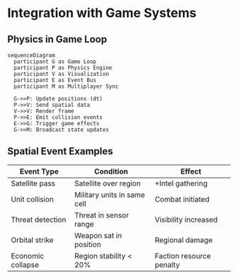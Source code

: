 # Integration with Game Systems

## Physics in Game Loop
```mermaid
sequenceDiagram
  participant G as Game Loop
  participant P as Physics Engine
  participant V as Visualization
  participant E as Event Bus
  participant M as Multiplayer Sync
  
  G->>P: Update positions (dt)
  P->>V: Send spatial data
  V->>V: Render frame
  P->>E: Emit collision events
  E->>G: Trigger game effects
  G->>M: Broadcast state updates
```

## Spatial Event Examples
| Event Type | Condition | Effect |
|------------|-----------|--------|
| Satellite pass | Satellite over region | +Intel gathering |
| Unit collision | Military units in same cell | Combat initiated |
| Threat detection | Threat in sensor range | Visibility increased |
| Orbital strike | Weapon sat in position | Regional damage |
| Economic collapse | Region stability < 20% | Faction resource penalty |